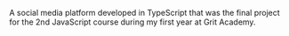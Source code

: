 A social media platform developed in TypeScript that was the final project for the 2nd JavaScript course during my first year at Grit Academy.
